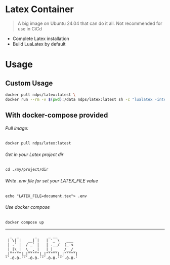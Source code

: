 # Latex Container

> A big image on Ubuntu 24.04 that can do it all.
> Not recommended for use in CiCd  

- Complete Latex installation
- Build LuaLatex by default 

# Usage

## Custom Usage
```bash
docker pull ndps/latex:latest \
docker run --rm -v $(pwd):/data ndps/latex:latest sh -c "lualatex -interaction=nonstopmode -halt-on-error -output-directory=/data /data/document.tex" 
```

## With docker-compose provided

###### Pull image:
```
docker pull ndps/latex:latest
```

###### Get in your Latex project dir
```
cd ./my/project/dir
```

###### Write .env file for set your LATEX_FILE value
```
echo "LATEX_FILE=document.tex"> .env
```

###### Use docker compose
```
docker compose up
```

-------


```
  _  _       _     _ __         
 | \| |   __| |   | '_ \   ___  
 | .` |  / _` |   | .__/  (_-<  
 |_|\_|  \__,_|   |_|__   /__/_ 
_|"""""|_|"""""|_|"""""|_|"""""|
"`-0-0-'"`-0-0-'"`-0-0-'"`-0-0-'
```